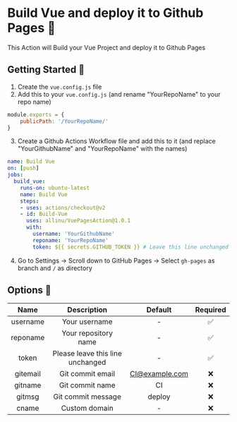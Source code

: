 # Build Vue and deploy it to Github Pages 🚀
This Action will Build your Vue Project and deploy it to Github Pages

## Getting Started 🎉
1. Create the `vue.config.js` file
2. Add this to your `vue.config.js` (and rename "YourRepoName" to your repo name)
```javascript
module.exports = {
    publicPath: '/YourRepoName/'
}
```
3. Create a Github Actions Workflow file and add this to it (and replace "YourGithubName" and "YourRepoName" with the names)
```yml
name: Build Vue
on: [push]
jobs:
  build_vue:
    runs-on: ubuntu-latest
    name: Build Vue
    steps:
    - uses: actions/checkout@v2
    - id: Build-Vue
      uses: allinu/VuePagesAction@1.0.1
      with:
        username: 'YourGithubName'
        reponame: 'YourRepoName'
        token: ${{ secrets.GITHUB_TOKEN }} # Leave this line unchanged
```
4. Go to Settings -> Scroll down to GitHub Pages -> Select `gh-pages` as branch and `/` as directory 

## Options 🔧
|   Name   |            Description           |     Default    | Required |
|:--------:|:--------------------------------:|:--------------:|:--------:|
| username |           Your username          |        -       |     ✅    |
| reponame |       Your repository name       |        -       |     ✅    |
|   token  | Please leave this line unchanged |        -       |     ✅    |
| gitemail |         Git commit email         | CI@example.com |     ❌    |
|  gitname |          Git commit name         |       CI       |     ❌    |
|  gitmsg  |        Git commit message        |     deploy     |     ❌    |
|   cname  |           Custom domain          |        -       |     ❌    |
